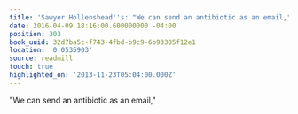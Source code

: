 ```yaml
---
title: 'Sawyer Hollenshead''s: "We can send an antibiotic as an email,"'
date: 2016-04-09 18:16:00.600000000 -04:00
position: 303
book_uuid: 32d7ba5c-f743-4fbd-b9c9-6b93305f12e1
location: '0.0535903'
source: readmill
touch: true
highlighted_on: '2013-11-23T05:04:00.000Z'
---
```


"We can send an antibiotic as an email,"